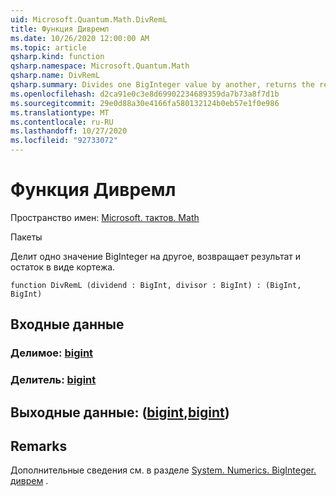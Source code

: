 ```yaml
---
uid: Microsoft.Quantum.Math.DivRemL
title: Функция Дивремл
ms.date: 10/26/2020 12:00:00 AM
ms.topic: article
qsharp.kind: function
qsharp.namespace: Microsoft.Quantum.Math
qsharp.name: DivRemL
qsharp.summary: Divides one BigInteger value by another, returns the result and the remainder as a tuple.
ms.openlocfilehash: d2ca91e0c3e8d69902234689359da7b73a8f7d1b
ms.sourcegitcommit: 29e0d88a30e4166fa580132124b0eb57e1f0e986
ms.translationtype: MT
ms.contentlocale: ru-RU
ms.lasthandoff: 10/27/2020
ms.locfileid: "92733072"
---
```

# <a name="divreml-function"></a>Функция Дивремл

Пространство имен: [Microsoft. тактов. Math](xref:Microsoft.Quantum.Math)

Пакеты [](https://nuget.org/packages/)


Делит одно значение BigInteger на другое, возвращает результат и остаток в виде кортежа.

```qsharp
function DivRemL (dividend : BigInt, divisor : BigInt) : (BigInt, BigInt)
```


## <a name="input"></a>Входные данные

### <a name="dividend--bigint"></a>Делимое: [bigint](xref:microsoft.quantum.lang-ref.bigint)




### <a name="divisor--bigint"></a>Делитель: [bigint](xref:microsoft.quantum.lang-ref.bigint)





## <a name="output--bigintbigint"></a>Выходные данные: ([bigint](xref:microsoft.quantum.lang-ref.bigint),[bigint](xref:microsoft.quantum.lang-ref.bigint))



## <a name="remarks"></a>Remarks

Дополнительные сведения см. в разделе [System. Numerics. BigInteger. диврем](https://docs.microsoft.com/dotnet/api/system.numerics.biginteger.divrem) .